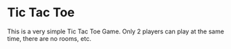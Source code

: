 # Tic Tac Toe
This is a very simple Tic Tac Toe Game. Only 2 players can play at the same time, there are no rooms, etc.
